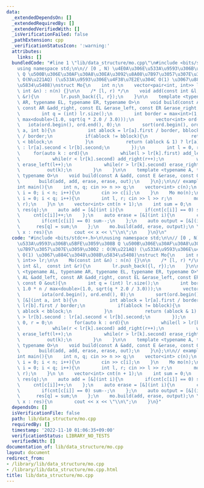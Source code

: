 ```yaml
---
data:
  _extendedDependsOn: []
  _extendedRequiredBy: []
  _extendedVerifiedWith: []
  _isVerificationFailed: false
  _pathExtension: cpp
  _verificationStatusIcon: ':warning:'
  attributes:
    links: []
  bundledCode: "#line 1 \"lib/data_structure/mo.cpp\"\n#include <bits/stdc++.h>\n\n\
    using namespace std;\n\n// [0 , N) \u4E0A\u306E\u533A\u9593\u306B\u5BFE\u3059\u308B\
    \ Q \u500B\u306E\u30AF\u30A8\u30EA\u3092\u8A08\u7B97\u3057\u307E\u3059\u3002 :\
    \ O(N\u221AQ) (\u533A\u9593\u306E\u4F38\u7E2E\u304C O(1) \u3067\u884C\u3048\u308B\
    \u5834\u5408)\nstruct Mo{\n    int n;\n    vector<pair<int, int>> lr;\n\n    Mo(const\
    \ int &n) : n(n) {}\n\n    /* [l, r) */\n    void add(const int &l,  const int\
    \ &r){\n        lr.push_back({l, r});\n    }\n\n    template <typename AL, typename\
    \ AR, typename EL, typename ER, typename O>\n    void build(const AL &add_left,\
    \ const AR &add_right, const EL &erase_left, const ER &erase_right, const O &out){\n\
    \        int q = (int) lr.size();\n        int border = max<int>(1, 1.0 * n /\
    \ max<double>(1.0, sqrt(q * 2.0 / 3.0)));\n        vector<int> ord(q);\n     \
    \   iota(ord.begin(), ord.end(), 0);\n        sort(ord.begin(), ord.end(), [&](int\
    \ a, int b){\n            int ablock = lr[a].first / border, bblock = lr[b].first\
    \ / border;\n            if(ablock != bblock){\n                return ablock\
    \ < bblock;\n            }\n            return (ablock & 1) ? lr[a].second > lr[b].second\
    \ : lr[a].second < lr[b].second;\n        });\n        int l = 0, r = 0;\n   \
    \     for(auto k : ord){\n            while(l > lr[k].first) add_left(--l);\n\
    \            while(r < lr[k].second) add_right(r++);\n            while(l < lr[k].first)\
    \ erase_left(l++);\n            while(r > lr[k].second) erase_right(--r);\n  \
    \          out(k);\n        }\n    }\n\n    template <typename A, typename E,\
    \ typename O>\n    void build(const A &add, const E &erase, const O &out){\n \
    \       build(add, add, erase, erase, out);\n    }\n};\n\n// example (ABC174F)\n\
    int main(){\n    int n, q; cin >> n >> q;\n    vector<int> c(n);\n    for(int\
    \ i = 0; i < n; i++){\n        cin >> c[i];\n    }\n    Mo mo(n);\n    for(int\
    \ i = 0; i < q; i++){\n        int l, r; cin >> l >> r;\n        mo.add(l - 1,\
    \ r);\n    }\n \n    vector<int> cnt(n + 1);\n    int sum = 0;\n    vector<int>\
    \ res(q);\n    auto add = [&](int i){\n        if(cnt[c[i]] == 0) sum++;\n   \
    \     cnt[c[i]]++;\n    };\n    auto erase = [&](int i){\n        cnt[c[i]]--;\n\
    \        if(cnt[c[i]] == 0) sum--;\n    };\n    auto output = [&](int q){\n  \
    \      res[q] = sum;\n    };\n    mo.build(add, erase, output);\n \n    for(auto\
    \ x : res){\n        cout << x << \"\\n\";\n    }\n}\n"
  code: "#include <bits/stdc++.h>\n\nusing namespace std;\n\n// [0 , N) \u4E0A\u306E\
    \u533A\u9593\u306B\u5BFE\u3059\u308B Q \u500B\u306E\u30AF\u30A8\u30EA\u3092\u8A08\
    \u7B97\u3057\u307E\u3059\u3002 : O(N\u221AQ) (\u533A\u9593\u306E\u4F38\u7E2E\u304C\
    \ O(1) \u3067\u884C\u3048\u308B\u5834\u5408)\nstruct Mo{\n    int n;\n    vector<pair<int,\
    \ int>> lr;\n\n    Mo(const int &n) : n(n) {}\n\n    /* [l, r) */\n    void add(const\
    \ int &l,  const int &r){\n        lr.push_back({l, r});\n    }\n\n    template\
    \ <typename AL, typename AR, typename EL, typename ER, typename O>\n    void build(const\
    \ AL &add_left, const AR &add_right, const EL &erase_left, const ER &erase_right,\
    \ const O &out){\n        int q = (int) lr.size();\n        int border = max<int>(1,\
    \ 1.0 * n / max<double>(1.0, sqrt(q * 2.0 / 3.0)));\n        vector<int> ord(q);\n\
    \        iota(ord.begin(), ord.end(), 0);\n        sort(ord.begin(), ord.end(),\
    \ [&](int a, int b){\n            int ablock = lr[a].first / border, bblock =\
    \ lr[b].first / border;\n            if(ablock != bblock){\n                return\
    \ ablock < bblock;\n            }\n            return (ablock & 1) ? lr[a].second\
    \ > lr[b].second : lr[a].second < lr[b].second;\n        });\n        int l =\
    \ 0, r = 0;\n        for(auto k : ord){\n            while(l > lr[k].first) add_left(--l);\n\
    \            while(r < lr[k].second) add_right(r++);\n            while(l < lr[k].first)\
    \ erase_left(l++);\n            while(r > lr[k].second) erase_right(--r);\n  \
    \          out(k);\n        }\n    }\n\n    template <typename A, typename E,\
    \ typename O>\n    void build(const A &add, const E &erase, const O &out){\n \
    \       build(add, add, erase, erase, out);\n    }\n};\n\n// example (ABC174F)\n\
    int main(){\n    int n, q; cin >> n >> q;\n    vector<int> c(n);\n    for(int\
    \ i = 0; i < n; i++){\n        cin >> c[i];\n    }\n    Mo mo(n);\n    for(int\
    \ i = 0; i < q; i++){\n        int l, r; cin >> l >> r;\n        mo.add(l - 1,\
    \ r);\n    }\n \n    vector<int> cnt(n + 1);\n    int sum = 0;\n    vector<int>\
    \ res(q);\n    auto add = [&](int i){\n        if(cnt[c[i]] == 0) sum++;\n   \
    \     cnt[c[i]]++;\n    };\n    auto erase = [&](int i){\n        cnt[c[i]]--;\n\
    \        if(cnt[c[i]] == 0) sum--;\n    };\n    auto output = [&](int q){\n  \
    \      res[q] = sum;\n    };\n    mo.build(add, erase, output);\n \n    for(auto\
    \ x : res){\n        cout << x << \"\\n\";\n    }\n}"
  dependsOn: []
  isVerificationFile: false
  path: lib/data_structure/mo.cpp
  requiredBy: []
  timestamp: '2022-11-10 01:06:35+09:00'
  verificationStatus: LIBRARY_NO_TESTS
  verifiedWith: []
documentation_of: lib/data_structure/mo.cpp
layout: document
redirect_from:
- /library/lib/data_structure/mo.cpp
- /library/lib/data_structure/mo.cpp.html
title: lib/data_structure/mo.cpp
---
```

